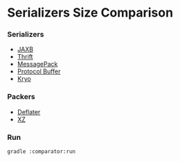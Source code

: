 Serializers Size Comparison
=====================

### Serializers
* [JAXB](https://en.wikipedia.org/wiki/Java_Architecture_for_XML_Binding)
* [Thrift](https://thrift.apache.org)
* [MessagePack](http://msgpack.org)
* [Protocol Buffer](https://developers.google.com/protocol-buffers)
* [Kryo](https://github.com/EsotericSoftware/kryo)

### Packers
* [Deflater](http://docs.oracle.com/javase/8/docs/api/java/util/zip/Deflater.html)
* [XZ](http://tukaani.org/xz/java.html)

### Run ###
```
gradle :comparator:run
```
